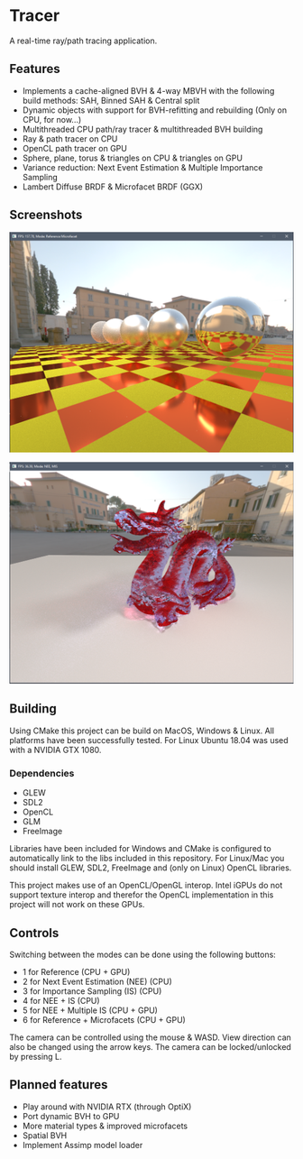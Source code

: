 # Tracer

A real-time ray/path tracing application.

## Features

- Implements a cache-aligned BVH & 4-way MBVH with the following build methods: SAH, Binned SAH & Central split
- Dynamic objects with support for BVH-refitting and rebuilding (Only on CPU, for now...)
- Multithreaded CPU path/ray tracer & multithreaded BVH building
- Ray & path tracer on CPU
- OpenCL path tracer on GPU
- Sphere, plane, torus & triangles on CPU & triangles on GPU
- Variance reduction: Next Event Estimation & Multiple Importance Sampling
- Lambert Diffuse BRDF & Microfacet BRDF (GGX)

## Screenshots

![screenshot 0](screenshots/pic1.png)

![screenshot 1](screenshots/pic2.png)

## Building

Using CMake this project can be build on MacOS, Windows & Linux. All platforms have been successfully tested. For Linux Ubuntu 18.04 was used with a NVIDIA GTX 1080.

### Dependencies
- GLEW
- SDL2
- OpenCL
- GLM
- FreeImage

Libraries have been included for Windows and CMake is configured to automatically link to the libs included in this
repository. For Linux/Mac you should install GLEW, SDL2, FreeImage and (only on Linux) OpenCL libraries.

This project makes use of an OpenCL/OpenGL interop. Intel iGPUs do not support texture interop and therefor the OpenCL implementation in this project will not work on these GPUs.

## Controls

Switching between the modes can be done using the following buttons:
- 1 for Reference (CPU + GPU)
- 2 for Next Event Estimation (NEE) (CPU)
- 3 for Importance Sampling (IS) (CPU)
- 4 for NEE + IS (CPU)
- 5 for NEE + Multiple IS (CPU + GPU)
- 6 for Reference + Microfacets (CPU + GPU)

The camera can be controlled using the mouse & WASD. View direction can also be changed using the arrow keys.
The camera can be locked/unlocked by pressing L.

## Planned features
- Play around with NVIDIA RTX (through OptiX)
- Port dynamic BVH to GPU
- More material types & improved microfacets
- Spatial BVH
- Implement Assimp model loader
